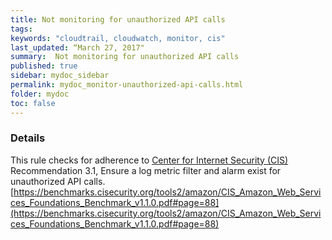 ```yaml
---
title: Not monitoring for unauthorized API calls
tags:
keywords: "cloudtrail, cloudwatch, monitor, cis"
last_updated: “March 27, 2017"
summary:  Not monitoring for unauthorized API calls
published: true
sidebar: mydoc_sidebar
permalink: mydoc_monitor-unauthorized-api-calls.html
folder: mydoc
toc: false
---
```


### Details  
This rule checks for adherence to [Center for Internet Security (CIS)](https://www.cisecurity.org/) Recommendation 3.1, Ensure a log metric filter and alarm exist for unauthorized API calls. [https://benchmarks.cisecurity.org/tools2/amazon/CIS_Amazon_Web_Services_Foundations_Benchmark_v1.1.0.pdf#page=88](https://benchmarks.cisecurity.org/tools2/amazon/CIS_Amazon_Web_Services_Foundations_Benchmark_v1.1.0.pdf#page=88) 
